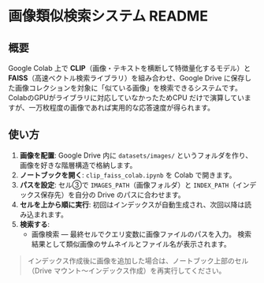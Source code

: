 # 画像類似検索システム README

## 概要
Google Colab 上で **CLIP**（画像・テキストを横断して特徴量化するモデル）と **FAISS**（高速ベクトル検索ライブラリ）を組み合わせ、Google Drive に保存した画像コレクションを対象に「似ている画像」を検索できるシステムです。ColabのGPUがライブラリに対応していなかったためCPU だけで演算していますが、一万枚程度の画像であれば実用的な応答速度が得られます。

## 使い方
1. **画像を配置**: Google Drive 内に `datasets/images/` というフォルダを作り、画像を好きな階層構造で格納します。
2. **ノートブックを開く**: `clip_faiss_colab.ipynb` を Colab で開きます。
3. **パスを設定**: セル③で `IMAGES_PATH`（画像フォルダ）と `INDEX_PATH`（インデックス保存先）を自分の Drive のパスに合わせます。
4. **セルを上から順に実行**: 初回はインデックスが自動生成され、次回以降は読み込まれます。
5. **検索する**:
   * 画像検索 — 最終セルでクエリ変数に画像ファイルのパスを入力。
   検索結果として類似画像のサムネイルとファイル名が表示されます。

> インデックス作成後に画像を追加した場合は、ノートブック上部のセル（Drive マウント〜インデックス作成）を再実行してください。

